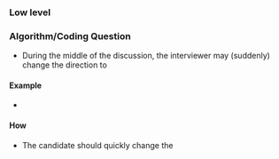 
### Low level 


### Algorithm/Coding Question
- During the middle of the discussion, the interviewer may (suddenly) change the direction to 

#### Example
- 

#### How
- The candidate should quickly change the 





